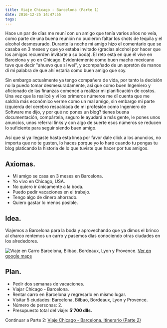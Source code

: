 ```yaml
---
title: Viaje Chicago - Barcelona (Parte 1)
date: 2016-12-25 14:47:55
tags:
---
```

Hace un par de días me reuní con un amigo que tenía varios años no veía, como parte de una buena reunión no pudieron faltar los shots de tequila y el alcohol desmesurado. Durante la noche mi amigo hizo el comentario que se casaba en 3 meses y que yo estaba invitado (gracias alcohol por hacer que los amigos recuerden invitarte a su boda). El reto está en que él vive en Barcelona y yo en Chicago. Evidentemente como buen macho mexicano tuve que decir "ahuevo que sí wei", y acompañado de un apretón de manos dí mi palabra de que ahí estaría como buen amigo que soy.

Sin embargo actualmente ya tengo compañera de vida, por tanto la decisión no la puedo tomar desmesuradamente, así que como buen Ingeniero y aficionado de las finanzas comencé a realizar mi planificación de costos. Una vez que la realicé y ví los primeros números me dí cuenta que me saldría más económico verme como un mal amigo, sin embargo mi parte izquierda del cerebro respaldada de mi profesión como Ingeniero de Software me dijo, y por qué no pones un blog? tienes buena documentación, compártela, seguro le ayudará a más gente, le pones unos anuncios, unos referral links y con algo de suerte esos números se reducen lo suficiente para seguir siendo buen amigo.

Así que si ya llegaste hasta esta línea por favor dale click a los anuncios, no importa que no te gusten, lo haces porque yo lo haré cuando tu pongas tu blog platicando la historia de lo que tuviste que hacer por tus amigos.

## Axiomas.

- Mi amigo se casa en 3 meses en Barcelona.
- Yo vivo en Chicago, USA.
- No quiero ir únicamente a la boda.
- Puedo pedir vacaciones en el trabajo.
- Tengo algo de dinero ahorrado.
- Quiero gastar lo menos posible.

## Idea.

Viajemos a Barcelona para la boda y aprovechando que ya dimos el brinco al charco rentemos un carro y pasemos días conociendo otras ciudades en los alrededores.

![Viaje en Carro Barcelona, Bilbao, Bordeaux, Lyon y Provence.](/images/mapa.png)
[Ver en google maps](https://www.google.com/maps/dir/Barcelona,+Spain/Bilbao,+Spain/Bordeaux,+France/Lyon,+France/Provence,+France/Barcelona,+Spain/@43.6035796,-0.6060627,7z/data=!3m1!4b1!4m38!4m37!1m5!1m1!1s0x12a49816718e30e5:0x44b0fb3d4f47660a!2m2!1d2.1734035!2d41.3850639!1m5!1m1!1s0xd4e4e27664b89b9:0x6534acc41e95a645!2m2!1d-2.9349852!2d43.2630126!1m5!1m1!1s0xd5527e8f751ca81:0x796386037b397a89!2m2!1d-0.57918!2d44.837789!1m5!1m1!1s0x47f4ea516ae88797:0x408ab2ae4bb21f0!2m2!1d4.835659!2d45.764043!1m5!1m1!1s0x47f47fdfc9e0f5ad:0x44eefb3a98b5f62d!2m2!1d6.2116438!2d44.0144936!1m5!1m1!1s0x12a49816718e30e5:0x44b0fb3d4f47660a!2m2!1d2.1734035!2d41.3850639!3e0?hl=en "Viaje en Carro Barcelona, Bilbao, Bordeaux, Lyon y Provence.")

## Plan.

- Pedir dos semanas de vacaciones.
- Viajar Chicago - Barcelona.
- Rentar carro en Barcelona y regresarlo en mismo lugar.
- Visitar 5 ciudades: Barcelona, Bilbao, Bordeaux, Lyon y Provence.
- Número de personas: 2.
- Presupuesto total del viaje: **5'700 dlls.**

Continuar a Parte 2: [Viaje Chicago - Barcelona, Itinerario (Parte 2)](http://www.jimmyjumps.com/2016/12/26/Viaje-Chicago-Barcelona-Itinerario-A-Parte-2/)
